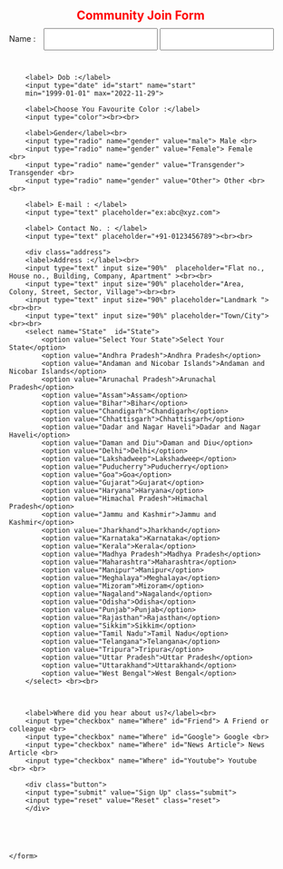 <!DOCTYPE html>
<html lang="en">
<head>
<title>Sign Up Form</title>
<style>
    *{
        margin: 0;
        padding: 10px;
        
    }
    form{
       
    }
    .button, h2{
        text-align: center;
        color: red;
    }
    .submit:hover, .reset:hover{
          background-color: blue;
          color:white;
    }


</style>
</head>
<body>
    <form method="post">
        <h2> Community Join Form </h2>
        <label> Name : </label>
        <input type="text" place="First Name">
        <input type="text" place="Last Name"><br><br>

        <label> Dob :</label>
        <input type="date" id="start" name="start"
        min="1999-01-01" max="2022-11-29">

        <label>Choose You Favourite Color :</label>
        <input type="color"><br><br>

        <label>Gender</label><br>
        <input type="radio" name="gender" value="male"> Male <br>
        <input type="radio" name="gender" value="Female"> Female <br>
        <input type="radio" name="gender" value="Transgender"> Transgender <br>
        <input type="radio" name="gender" value="Other"> Other <br> <br>

        <label> E-mail : </label>
        <input type="text" placeholder="ex:abc@xyz.com">

        <label> Contact No. : </label>
        <input type="text" placeholder="+91-0123456789"><br><br>

        <div class="address">
        <label>Address :</label><br>
        <input type="text" input size="90%"  placeholder="Flat no., House no., Building, Company, Apartment" ><br><br>
        <input type="text" input size="90%" placeholder="Area, Colony, Street, Sector, Village"><br><br>
        <input type="text" input size="90%" placeholder="Landmark "><br><br>
        <input type="text" input size="90%" placeholder="Town/City"><br><br>
        <select name="State"  id="State"> 
            <option value="Select Your State">Select Your State</option>
            <option value="Andhra Pradesh">Andhra Pradesh</option>
            <option value="Andaman and Nicobar Islands">Andaman and Nicobar Islands</option>
            <option value="Arunachal Pradesh">Arunachal Pradesh</option>
            <option value="Assam">Assam</option>
            <option value="Bihar">Bihar</option>
            <option value="Chandigarh">Chandigarh</option>
            <option value="Chhattisgarh">Chhattisgarh</option>
            <option value="Dadar and Nagar Haveli">Dadar and Nagar Haveli</option>
            <option value="Daman and Diu">Daman and Diu</option>
            <option value="Delhi">Delhi</option>
            <option value="Lakshadweep">Lakshadweep</option>
            <option value="Puducherry">Puducherry</option>
            <option value="Goa">Goa</option>
            <option value="Gujarat">Gujarat</option>
            <option value="Haryana">Haryana</option>
            <option value="Himachal Pradesh">Himachal Pradesh</option>
            <option value="Jammu and Kashmir">Jammu and Kashmir</option>
            <option value="Jharkhand">Jharkhand</option>
            <option value="Karnataka">Karnataka</option>
            <option value="Kerala">Kerala</option>
            <option value="Madhya Pradesh">Madhya Pradesh</option>
            <option value="Maharashtra">Maharashtra</option>
            <option value="Manipur">Manipur</option>
            <option value="Meghalaya">Meghalaya</option>
            <option value="Mizoram">Mizoram</option>
            <option value="Nagaland">Nagaland</option>
            <option value="Odisha">Odisha</option>
            <option value="Punjab">Punjab</option>
            <option value="Rajasthan">Rajasthan</option>
            <option value="Sikkim">Sikkim</option>
            <option value="Tamil Nadu">Tamil Nadu</option>
            <option value="Telangana">Telangana</option>
            <option value="Tripura">Tripura</option>
            <option value="Uttar Pradesh">Uttar Pradesh</option>
            <option value="Uttarakhand">Uttarakhand</option>
            <option value="West Bengal">West Bengal</option>
        </select> <br><br>


        
        <label>Where did you hear about us?</label><br>
        <input type="checkbox" name="Where" id="Friend"> A Friend or colleague <br>
        <input type="checkbox" name="Where" id="Google"> Google <br>
        <input type="checkbox" name="Where" id="News Article"> News Article <br>
        <input type="checkbox" name="Where" id="Youtube"> Youtube <br> <br>

        <div class="button">
        <input type="submit" value="Sign Up" class="submit">
        <input type="reset" value="Reset" class="reset">
        </div>


        


    </form>
</body>
</html>

